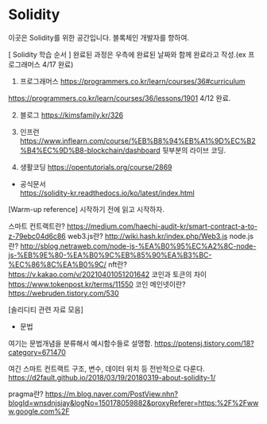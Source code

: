 # Solidity

이곳은 Solidity를 위한 공간입니다.
블록체인 개발자를 향하여.



[ Solidity 학습 순서 ]
완료된 과정은 우측에 완료된 날짜와 함께 완료라고 작성.(ex 프로그래머스 4/17 완료)

1. 프로그래머스
https://programmers.co.kr/learn/courses/36#curriculum

https://programmers.co.kr/learn/courses/36/lessons/1901 4/12 완료.


2. 블로그
https://kimsfamily.kr/326

3. 인프런
https://www.inflearn.com/course/%EB%B8%94%EB%A1%9D%EC%B2%B4%EC%9D%B8-blockchain/dashboard
뒷부분의 라이브 코딩.

4. 생활코딩
https://opentutorials.org/course/2869


- 공식문서  
https://solidity-kr.readthedocs.io/ko/latest/index.html



[Warm-up reference]
시작하기 전에 읽고 시작하자.

스마트 컨트랙트란? https://medium.com/haechi-audit-kr/smart-contract-a-to-z-79ebc04d6c86
web3.js란? http://wiki.hash.kr/index.php/Web3.js
node.js란? http://sblog.netraweb.com/node-js-%EA%B0%95%EC%A2%8C-node-js-%EB%9E%80-%EA%B0%9C%EB%85%90%EA%B3%BC-%EC%86%8C%EA%B0%9C/
nft란? https://v.kakao.com/v/20210401051201642
코인과 토큰의 차이 https://www.tokenpost.kr/terms/11550
코인 메인넷이란? https://webruden.tistory.com/530


[솔리디티 관련 자료 모음]

- 문법 

여기는 문법개념을 분류해서 예시함수들로 설명함.
https://potensj.tistory.com/18?category=671470

여긴 스마트 컨트랙트 구조, 변수, 데이터 위치 등 전반적으로 다룬다.
https://d2fault.github.io/2018/03/19/20180319-about-solidity-1/

pragma란?
https://m.blog.naver.com/PostView.nhn?blogId=wnsdnjsjay&logNo=150178059882&proxyReferer=https:%2F%2Fwww.google.com%2F